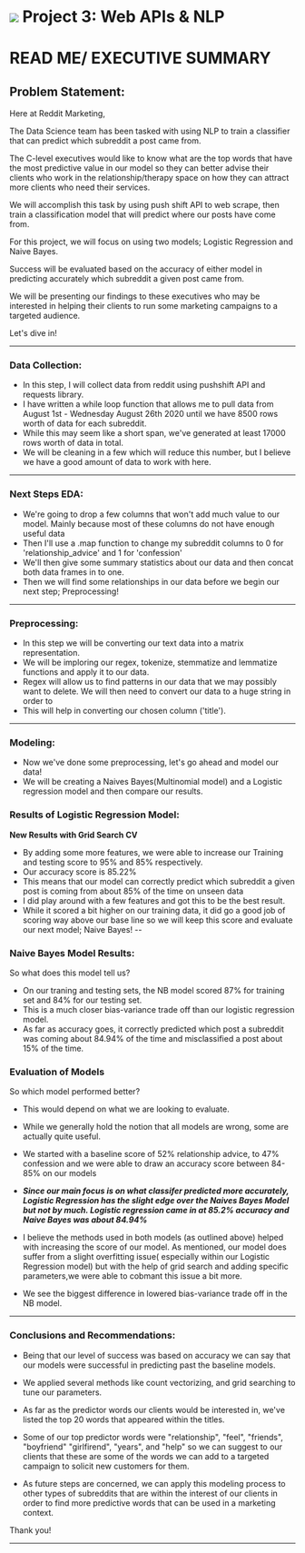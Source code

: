 # ![](https://ga-dash.s3.amazonaws.com/production/assets/logo-9f88ae6c9c3871690e33280fcf557f33.png) Project 3: Web APIs & NLP 

# READ ME/ EXECUTIVE SUMMARY 

## Problem Statement:

Here at Reddit Marketing,

The Data Science team has been tasked with using NLP to train a classifier that can predict which subreddit a post came from.

The C-level executives would like to know what are the top words that have the most predictive value in our model so they can better advise their clients who work in the relationship/therapy space on how they can attract more clients who need their services. 


We will accomplish this task by using push shift API to web scrape, then train a classification model that will predict where our posts have come from.

For this project, we will focus on using two models; Logistic Regression and Naive Bayes.

Success will be evaluated based on the accuracy of either model in predicting accurately which subreddit a given post came from.

We will be presenting our findings to these executives  who may be interested in helping their clients to run some marketing campaigns to a targeted audience.

Let's dive in!

---

### Data Collection:

- In this step, I will collect data from reddit using pushshift API and requests library. 
- I have written a while loop function that allows me to pull data from August 1st - Wednesday August 26th 2020 until we have 8500 rows worth of data for each subreddit. 
- While this may seem like a short span, we've generated at least 17000 rows worth of data in total. 
- We will be cleaning in a few which will reduce this number, but I believe we have a good amount of data to work with here.
---

### Next Steps EDA:

- We're going to drop a few columns that won't add much value to our model. Mainly because most of these columns do not have enough useful data
- Then I'll use a .map function to change my subreddit columns to 0 for 'relationship_advice' and 1 for 'confession' 
- We'll then give some summary statistics about our data and then concat both data frames in to one.
- Then we will find some relationships in our data before we begin our next step; Preprocessing!

---

### Preprocessing:

- In this step we will be converting our text data into a matrix representation.
- We will be imploring our regex, tokenize, stemmatize and lemmatize functions and apply it to our data.
- Regex will allow us to find patterns in our data that we may possibly want to delete. We will then need to convert our data to a huge string in order to 
- This will help in converting our chosen column ('title').

---
### Modeling:

- Now we've done some preprocessing, let's go ahead and model our data! 
- We will be creating a Naives Bayes(Multinomial model) and a Logistic regression model and then compare our results.

### Results of Logistic Regression Model:

**New Results with Grid Search CV**

- By adding some more features, we were able to increase our Training and testing score to 95% and 85% respectively.
- Our accuracy score is 85.22%
- This means that our model can correctly predict which subreddit a given post is coming from about 85% of the time on unseen data  
- I did play around with a few features and got this to be the best result. 
- While it scored a bit higher on our training data, it did go a good job of scoring way above our base line so we will keep this score and evaluate our next model; Naive Bayes!
--
### Naive Bayes Model Results:
So what does this model tell us?

- On our traning and testing sets, the NB model scored 87% for training set and 84% for our testing set.
- This is a much closer bias-variance trade off than our logistic regression model.
- As far as accuracy goes, it correctly predicted which post a subreddit was coming about 84.94% of the time and misclassified a post about 15% of the time.

### Evaluation of Models

So which model performed better?

- This would depend on what we are looking to evaluate. 

- While we generally hold the notion that all models are wrong, some are actually quite useful. 

- We started with a baseline score of 52% relationship advice, to 47% confession and we were able to draw an accuracy score  between 84-85% on our models

- ***Since our main focus is on what classifer predicted more accurately, Logistic Regression has the slight edge over the Naives Bayes Model but not by much. Logistic regression came in at 85.2% accuracy and Naive Bayes was about 84.94%***


- I believe the methods used in both models (as outlined above) helped with increasing the score of our model. As mentioned, our model does suffer from a slight overfitting issue( especially within our Logistic Regression model) but with the help of grid search and adding specific parameters,we were able to cobmant this issue a bit more.

- We see the biggest difference in lowered bias-variance trade off in the NB model.

---

### Conclusions and Recommendations:

- Being that our level of success was based on accuracy we can say that our models were successful in predicting past the baseline models. 

- We applied several methods like count vectorizing, and grid searching to tune our parameters. 

- As far as the predictor words our clients would be interested in, we've listed the top 20 words that appeared within the titles. 

- Some of our top predictor words were "relationship", "feel", "friends", "boyfriend" "girlfirend", "years", and "help" so we can suggest to our clients that these are some of the words we can add to a targeted campaign to solicit new customers for them.

- As future steps are concerned, we can apply this modeling process to other types of subreddits that are within the interest of our clients in order to find more predictive words that can be used in a marketing context.

Thank you!


---







